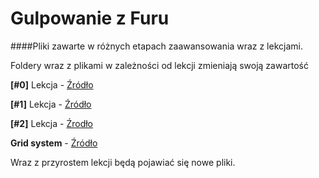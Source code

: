 # Gulpowanie z Furu
####Pliki zawarte w różnych etapach zaawansowania wraz z lekcjami.

Foldery wraz z plikami w zależności od lekcji zmieniają swoją zawartość

**[#0]** Lekcja - [Źródło](https://github.com/FuruArt/GulpowanieZFuru/tree/%230-Lekcja)

**[#1]** Lekcja - [Źródło](https://github.com/FuruArt/GulpowanieZFuru/tree/%231-Lekcja)

**[#2]** Lekcja - [Źrodło](https://github.com/FuruArt/GulpowanieZFuru/tree/%232-Lekcja)

**Grid system** - [Źródło](https://github.com/FuruArt/GulpowanieZFuru/tree/%23grid-system)

Wraz z przyrostem lekcji będą pojawiać się nowe pliki.
